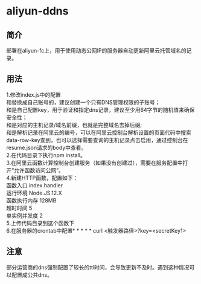 # aliyun-ddns
## 简介
部署在aliyun-fc上，用于使用动态公网IP的服务器自动更新阿里云托管域名的记录。
## 用法
1.修改index.js中的配置  
    <accessKeyId>和<accessKeySecret>替换成自己账号的，建议创建一个只有DNS管理权限的子账号；  
    <secretKey1>和<secretKey2>是自己配置key，用于验证和指定dns记录，建议至少用64字节的随机值来确保安全性；  
    <RR1>和<RR2>是对应的主机记录/域名前缀，也就是完整域名去掉后缀;  
    <RecordId1>和<RecordId2>是解析记录在阿里云的编号，可以在阿里云控制台解析设置的页面代码中搜索data-row-key查到，也可以选择需要查询的主机记录点击启用，通过控制台在resume.json请求的body中查看。  
2.在代码目录下执行npm install。  
3.在阿里云函数计算控制台创建服务（如果没有创建过），需要在服务配置中打开“允许函数访问公网”。  
4.新建HTTP函数，配置如下：  
      函数入口 index.handler  
      运行环境 Node.JS.12.X  
      函数执行内存 128MB  
      超时时间 5  
      单实例并发度 2  
5.上传代码目录到这个函数下  
6.在服务器的crontab中配置* * * * * curl <触发器路径>?key=\<secretKey1>   
## 注意
部分运营商的dns强制配置了较长的ttl时间，会导致更新不及时。遇到这种情况可以配置成公共dns。
